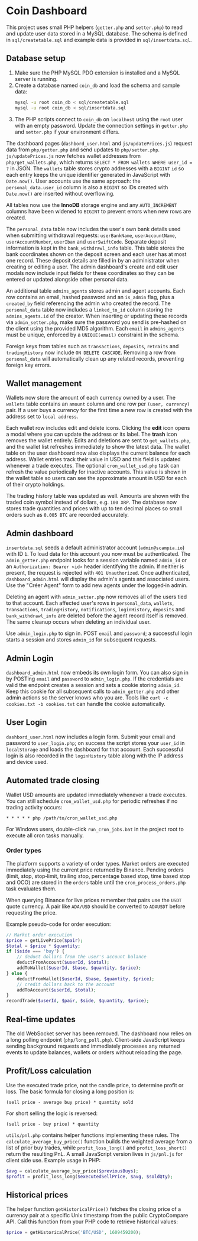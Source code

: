 # Coin Dashboard

This project uses small PHP helpers (`getter.php` and `setter.php`) to read and update user data stored in a MySQL database. The schema is defined in `sql/createtable.sql` and example data is provided in `sql/insertdata.sql`.

## Database setup

1. Make sure the PHP MySQL PDO extension is installed and a MySQL server is running.
2. Create a database named `coin_db` and load the schema and sample data:
   ```sh
   mysql -u root coin_db < sql/createtable.sql
   mysql -u root coin_db < sql/insertdata.sql
   ```
3. The PHP scripts connect to `coin_db` on `localhost` using the `root` user with an empty password. Update the connection settings in `getter.php` and `setter.php` if your environment differs.

The dashboard pages (`dashbord_user.html` and `js/updatePrices.js`) request data from `php/getter.php` and send updates to `php/setter.php`.
`js/updatePrices.js` now fetches wallet addresses from `php/get_wallets.php`, which returns `SELECT * FROM wallets WHERE user_id = ?` in JSON. The `wallets` table stores
crypto addresses with a `BIGINT` `id` so each entry keeps the unique identifier
generated in JavaScript with `Date.now()`. User accounts use the same approach:
the `personal_data.user_id` column is also a `BIGINT` so IDs created with
`Date.now()` are inserted without overflowing.

All tables now use the **InnoDB** storage engine and any `AUTO_INCREMENT`
columns have been widened to `BIGINT` to prevent errors when new rows are
created.

The `personal_data` table now includes the user's own bank details used when
submitting withdrawal requests: `userBankName`, `userAccountName`,
`userAccountNumber`, `userIban` and `userSwiftCode`. Separate deposit
information is kept in the `bank_withdrawl_info` table. This table stores the
bank coordinates shown on the deposit screen and each user has at most one
record. These deposit details are filled in by an administrator when creating or
editing a user. The admin dashboard's create and edit user modals now include
input fields for these coordinates so they can be entered or updated alongside
other personal data.

An additional table `admins_agents` stores admin and agent accounts. Each row
contains an email, hashed password and an `is_admin` flag, plus a `created_by`
field referencing the admin who created the record. The `personal_data` table
now includes a `linked_to_id` column storing the `admins_agents.id` of the
creator. When inserting or updating these records via `admin_setter.php`, make
sure the password you send is pre-hashed on the client using the provided MD5
algorithm.
Each `email` in `admins_agents` must be unique, enforced by a `UNIQUE(email)`
constraint in the schema.

Foreign keys from tables such as `transactions`, `deposits`, `retraits` and
`tradingHistory` now include `ON DELETE CASCADE`. Removing a row from
`personal_data` will automatically clean up any related records, preventing
foreign key errors.

## Wallet management

Wallets now store the amount of each currency owned by a user. The `wallets`
table contains an `amount` column and one row per `(user, currency)` pair. If a
user buys a currency for the first time a new row is created with the address
set to `local address`.

Each wallet row includes edit and delete icons. Clicking the **edit** icon opens
a modal where you can update the address or its label. The **trash** icon
removes the wallet entirely. Edits and deletions are sent to
`get_wallets.php`, and the wallet list refreshes immediately to show the latest
data. The wallet table on the user dashboard now also displays the current
balance for each address. Wallet entries track their value in USD and this field
is updated whenever a trade executes. The optional `cron_wallet_usd.php` task can
refresh the value periodically for inactive accounts. This value is shown in the
wallet table so users can see the approximate amount in USD for each of their
crypto holdings.

The trading history table was updated as well. Amounts are shown with the
traded coin symbol instead of dollars, e.g. `100 XRP`. The database now stores
trade quantities and prices with up to ten decimal places so small orders such
as `0.005 BTC` are recorded accurately.

## Admin dashboard

`insertdata.sql` seeds a default administrator account (`admin@scampia.io`) with
ID `1`. To load data for this account you now must be authenticated. The
`admin_getter.php` endpoint looks for a session variable named `admin_id` or an
`Authorization: Bearer <id>` header identifying the admin. If neither is
present, the request is rejected with `401 Unauthorized`. Once authenticated,
`dashboard_admin.html` will display the admin's agents and associated users.
Use the "Créer Agent" form to add new agents under the logged‑in admin.

Deleting an agent with `admin_setter.php` now removes all of the users tied to
that account. Each affected user's rows in `personal_data`, `wallets`,
`transactions`, `tradingHistory`, `notifications`, `loginHistory`, `deposits`
and `bank_withdrawl_info` are deleted before the agent record itself is
removed. The same cleanup occurs when deleting an individual user.

Use `admin_login.php` to sign in. POST `email` and `password`; a successful login starts a session and stores `admin_id` for subsequent requests.

## Admin Login

`dashboard_admin.html` now embeds its own login form. You can also sign in by POSTing `email` and `password` to `admin_login.php`. If the credentials are valid the endpoint creates a session and sets a cookie storing `admin_id`. Keep this cookie for all subsequent calls to `admin_getter.php` and other admin actions so the server knows who you are. Tools like `curl -c cookies.txt -b cookies.txt` can handle the cookie automatically.


## User Login

`dashbord_user.html` now includes a login form. Submit your email and password to `user_login.php`; on success the script stores your `user_id` in `localStorage` and loads the dashboard for that account. Each successful login is also recorded in the `loginHistory` table along with the IP address and device used.

## Automated trade closing

Wallet USD amounts are updated immediately whenever a trade executes. You can still
schedule `cron_wallet_usd.php` for periodic refreshes if no trading activity
occurs:

```cron
* * * * * php /path/to/cron_wallet_usd.php
```
For Windows users, double-click `run_cron_jobs.bat` in the project root to execute all cron tasks manually.

### Order types

The platform supports a variety of order types. Market orders are executed immediately using the current price returned by Binance. Pending orders (limit, stop, stop‑limit, trailing stop, percentage based stop, time based stop and OCO) are stored in the `orders` table until the `cron_process_orders.php` task evaluates them.

When querying Binance for live prices remember that pairs use the `USDT` quote currency. A pair like `ADA/USD` should be converted to `ADAUSDT` before requesting the price.

Example pseudo-code for order execution:

```php
// Market order execution
$price = getLivePrice($pair);
$total = $price * $quantity;
if ($side === 'buy') {
    // deduct dollars from the user's account balance
    deductFromAccount($userId, $total);
    addToWallet($userId, $base, $quantity, $price);
} else {
    deductFromWallet($userId, $base, $quantity, $price);
    // credit dollars back to the account
    addToAccount($userId, $total);
}
recordTrade($userId, $pair, $side, $quantity, $price);
```

## Real-time updates

The old WebSocket server has been removed. The dashboard now relies on a
long polling endpoint (`php/long_poll.php`). Client-side JavaScript keeps
sending background requests and immediately processes any returned events to
update balances, wallets or orders without reloading the page.

## Profit/Loss calculation

Use the executed trade price, not the candle price, to determine profit or loss.
The basic formula for closing a long position is:

```
(sell price - average buy price) * quantity sold
```

For short selling the logic is reversed:

```
(sell price - buy price) * quantity
```

`utils/pnl.php` contains helper functions implementing these rules. The
`calculate_average_buy_price()` function builds the weighted average from a list
of prior buy trades, while `profit_loss_long()` and `profit_loss_short()` return
the resulting PnL. A small JavaScript version lives in `js/pnl.js` for client
side use. Example usage in PHP:

```php
$avg = calculate_average_buy_price($previousBuys);
$profit = profit_loss_long($executedSellPrice, $avg, $soldQty);
```

## Historical prices

The helper function `getHistoricalPrice()` fetches the closing price of a
currency pair at a specific Unix timestamp from the public CryptoCompare API.
Call this function from your PHP code to retrieve historical values:

```php
$price = getHistoricalPrice('BTC/USD', 1609459200);
```

